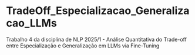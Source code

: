 # TradeOff_Especializacao_Generalizacao_LLMs
Trabalho 4 da disciplina de NLP 2025/1 - Análise Quantitativa do Trade-off entre Especialização e Generalização em LLMs via Fine-Tuning
